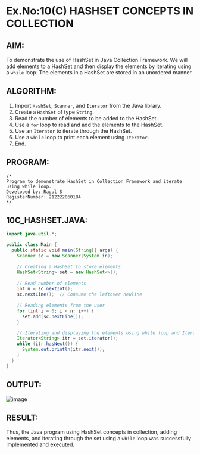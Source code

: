 # Ex.No:10(C) HASHSET CONCEPTS IN COLLECTION

## AIM:
To demonstrate the use of HashSet in Java Collection Framework. We will add elements to a HashSet and then display the elements by iterating using a `while` loop. The elements in a HashSet are stored in an unordered manner.

## ALGORITHM:
1. Import `HashSet`, `Scanner`, and `Iterator` from the Java library.
2. Create a `HashSet` of type `String`.
3. Read the number of elements to be added to the HashSet.
4. Use a `for` loop to read and add the elements to the HashSet.
5. Use an `Iterator` to iterate through the HashSet.
6. Use a `while` loop to print each element using `Iterator`.
7. End.

## PROGRAM:
```
/*
Program to demonstrate HashSet in Collection Framework and iterate using while loop.
Developed by: Ragul S
RegisterNumber: 212222060184
*/
```

## 10C_HASHSET.JAVA:
```java
import java.util.*;

public class Main {
  public static void main(String[] args) {
    Scanner sc = new Scanner(System.in);

    // Creating a HashSet to store elements
    HashSet<String> set = new HashSet<>();
    
    // Read number of elements
    int n = sc.nextInt();
    sc.nextLine();  // Consume the leftover newline
    
    // Reading elements from the user
    for (int i = 0; i < n; i++) {
      set.add(sc.nextLine());
    }

    // Iterating and displaying the elements using while loop and Iterator
    Iterator<String> itr = set.iterator();
    while (itr.hasNext()) {
      System.out.println(itr.next());
    }
  }
}
```

## OUTPUT:
![image](https://github.com/user-attachments/assets/c8bae57a-e80c-4691-8feb-a183a344bf29)


## RESULT:
Thus, the Java program using HashSet concepts in collection, adding elements, and iterating through the set using a `while` loop was successfully implemented and executed.
